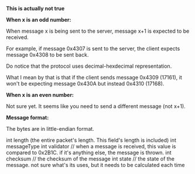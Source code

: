 **This is actually not true**

**When x is an odd number:** 

When message x is being sent to the server, message x+1 is expected to be received.

For example, if message 0x4307 is sent to the server, the client expects message 0x4308 to be sent back.

Do notice that the protocol uses decimal-hexdecimal representation.

What I mean by that is that if the client sends message 0x4309 (17161), it won't be expecting message 0x430A but instead 0x4310 (17168).

**When x is an even number:**

Not sure yet. It seems like you need to send a different message (not x+1).

**Message format:**

The bytes are in little-endian format.

int length (the entire packet's length. This field's length is included)
int messageType
int validator // when a message is received, this value is compared to 0x2B1C. if it's anything else, the message is thrown.
int checksum // the checksum of the message
int state // the state of the message. not sure what's its uses, but it needs to be calculated each time
